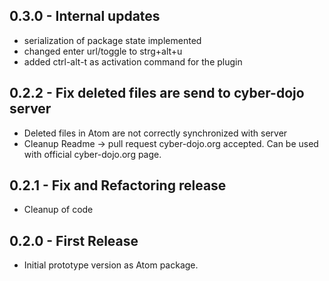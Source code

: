 ## 0.3.0 - Internal updates
* serialization of package state implemented
* changed enter url/toggle to strg+alt+u
* added ctrl-alt-t as activation command for the plugin

## 0.2.2 - Fix deleted files are send to cyber-dojo server
* Deleted files in Atom are not correctly synchronized with server
* Cleanup Readme -> pull request cyber-dojo.org accepted. Can be used with official cyber-dojo.org page.

## 0.2.1 - Fix and Refactoring release
* Cleanup of code

## 0.2.0 - First Release
* Initial prototype version as Atom package.
